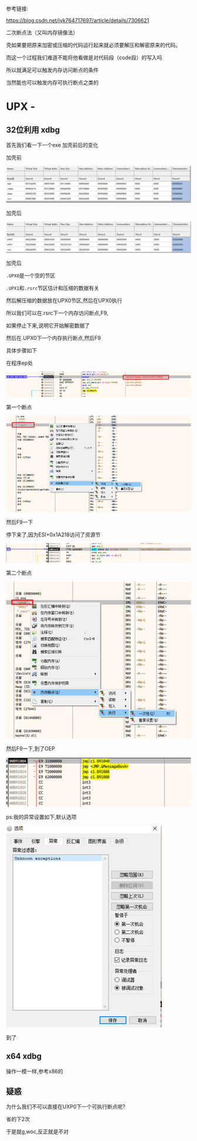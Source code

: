 参考链接:

https://blog.csdn.net/jyk764717697/article/details/7306621

二次断点法（又叫内存镜像法）

壳如果要把原来加密或压缩的代码运行起来就必须要解压和解密原来的代码。

而这一个过程我们难道不能将他看做是对代码段（code段）的写入吗

所以就满足可以触发内存访问断点的条件

当然能也可以触发内存可执行断点之类的



# UPX -



## 32位利用 xdbg



首先我们看一下一个exe 加壳前后的变化

加壳前

![image-20230802114046032](img/image-20230802114046032.png)

加壳后

![image-20230802114115961](img/image-20230802114115961.png)

加壳后

`.UPX0`是一个空的节区

`.UPX1`和`.rsrc`节区估计和压缩的数据有关

然后解压缩的数据放在UPX0节区,然后在UPX0执行



所以我们可以在.rsrc下一个内存访问断点,F9,

如果停止下来,说明它开始解密数据了

然后在.UPX0下一个内存执行断点,然后F9 



具体步骤如下

在程序ep处

![image-20230802120354290](img/image-20230802120354290.png)

第一个断点

![image-20230802120739316](img/image-20230802120739316.png)

然后F9一下

停下来了,因为ESI+0x1A218访问了资源节

![image-20230802120408338](img/image-20230802120408338.png)

第二个断点

![image-20230802120630980](img/image-20230802120630980.png)

然后F9一下,到了OEP

![image-20230802120813459](img/image-20230802120813459.png)

ps:我的异常设置如下,默认选项

![image-20230802120853139](img/image-20230802120853139.png)

到了



## x64 xdbg

操作一模一样,参考x86的



## 疑惑

为什么我们不可以直接在UXP0下一个可执行断点呢?

省的下2次

于是就g,woc,反正就是不对





